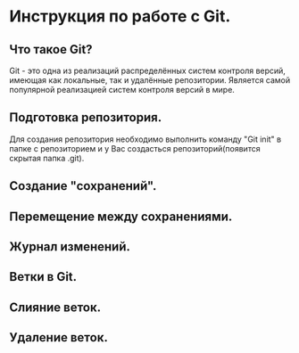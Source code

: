 # Инструкция по работе с Git.

## Что такое Git?
Git - это одна из реализаций распределённых систем контроля версий, имеющая как локальные, так и удалённые репозитории. Является самой популярной реализацией систем контроля версий в мире.
## Подготовка репозитория.
Для создания репозитория необходимо выполнить команду "Git init" в папке с репозиторием и у Вас создасться репозиторий(появится скрытая папка .git).

## Создание "сохранений".

## Перемещение между сохранениями.

## Журнал изменений.

## Ветки в Git.


## Слияние веток.

## Удаление веток.